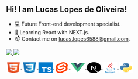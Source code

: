  <h2>Hi! I am Lucas Lopes de Oliveira!</h2>
 
- 💻 Future Front-end development specialist.
- 🌱 Learning React with NEXT.js.
- 📫 Contact me on lucas.lopes6588@gmail.com.

 <div>
  <a href="https://github.com/Lucas-Olv">
  <img height="160em" src="https://github-readme-stats.vercel.app/api?username=Lucas-Olv&show_icons=true&theme=tokyonight&include_all_commits=true&count_private=true"/>
  <img height="160em" src="https://github-readme-stats.vercel.app/api/top-langs/?username=Lucas-Olv&layout=compact&langs_count=10&theme=tokyonight"/>
</div>
<div style="display: inline_block;">
 <br>
 
 <img align="center" alt="Lucas-HTML" height="30" width="40" src="https://github.com/devicons/devicon/blob/master/icons/html5/html5-original.svg">
 <img align="center" alt="Lucas-CSS" height="30" width="40" src="https://github.com/devicons/devicon/blob/master/icons/css3/css3-original.svg">
 <img align="center" alt="Lucas-TS" height="30" width="40" src="https://github.com/devicons/devicon/blob/master/icons/typescript/typescript-original.svg">
 <img align="center" alt="Lucas-svelte" height="30" width="40" src="https://github.com/devicons/devicon/blob/master/icons/svelte/svelte-original.svg">
 <img align="center" alt="Lucas-vuejs" height="30" width="40" src="https://github.com/devicons/devicon/blob/master/icons/vuejs/vuejs-original.svg">
 <img align="center" alt="Lucas-nextjs" height="30" width="40" src="https://github.com/devicons/devicon/blob/master/icons/nextjs/nextjs-original.svg">
 <img align="center" alt="Lucas-java" height="30" width="40" src="https://github.com/devicons/devicon/blob/master/icons/java/java-original.svg">
 <img align="center" alt="Lucas-python" height="30" width="40" src="https://github.com/devicons/devicon/blob/master/icons/python/python-original.svg">
 </div>

 <!---
Lucas-Olv/Lucas-Olv is a ✨ special ✨ repository because its `README.md` (this file) appears on your GitHub profile.
You can click the Preview link to take a look at your changes.
--->
